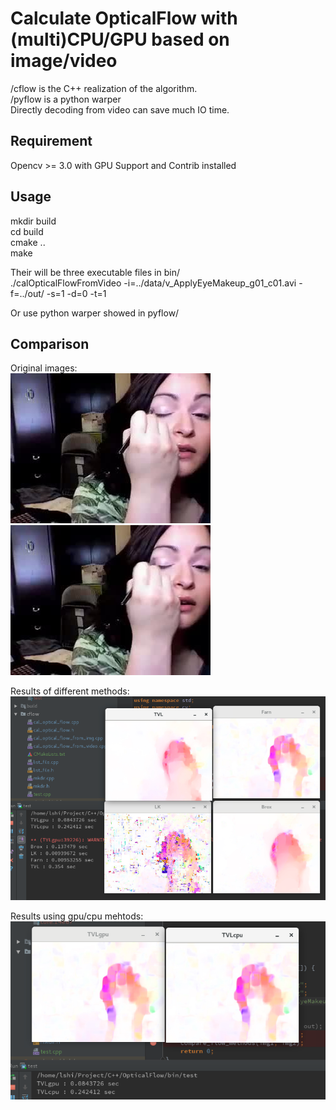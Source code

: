 # Calculate OpticalFlow with (multi)CPU/GPU based on image/video
/cflow is the C++ realization of the algorithm. \
/pyflow is a python warper\
Directly decoding from video can save much IO time. 

## Requirement
Opencv >= 3.0 with GPU Support and Contrib installed

## Usage
mkdir build\
cd build\
cmake ..\
make


Their will be three executable files in bin/ \
./calOpticalFlowFromVideo -i=../data/v_ApplyEyeMakeup_g01_c01.avi
 -f=../out/ -s=1 -d=0 -t=1

Or use python warper showed in pyflow/

## Comparison
Original images: \
![alt text](data/00001.jpg)
![alt text](data/00005.jpg)

Results of different methods: \
![alt text](resource/compare_flow_methods.png)

Results using gpu/cpu mehtods: \
![alt text](resource/compare_gpu_cpu.png)